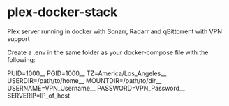 # plex-docker-stack
Plex server running in docker with Sonarr, Radarr and qBittorrent with VPN support 

Create a .env in the same folder as your docker-compose file with the following:

PUID=1000__
PGID=1000__
TZ=America/Los_Angeles__
USERDIR=/path/to/home__
MOUNTDIR=/path/to/dir__
USERNAME=VPN_Username__
PASSWORD=VPN_Password__
SERVERIP=IP_of_host

